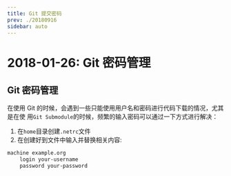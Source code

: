 ```yaml
---
title: Git 提交密码
prev: ./20180916
sidebar: auto
---
```


# 2018-01-26: Git 密码管理

## Git 密码管理

在使用 Git 的时候，会遇到一些只能使用用户名和密码进行代码下载的情况，尤其是在使
用`Git Submodule`的时候，频繁的输入密码可以通过一下方式进行解决：

1. 在`home`目录创建`.netrc`文件
2. 在创建好到文件中输入并替换相关内容:

``` txt
machine example.org
    login your-username
    password your-password
```
